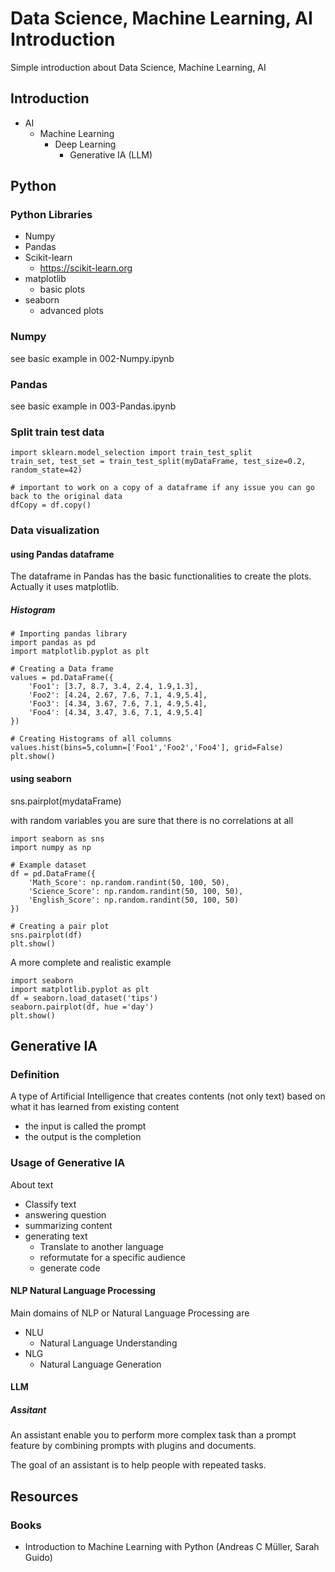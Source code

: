 # Data Science, Machine Learning, AI Introduction
Simple introduction about Data Science, Machine Learning, AI

## Introduction

* AI
  * Machine Learning
    * Deep Learning
      * Generative IA (LLM) 

## Python
### Python Libraries
* Numpy
* Pandas
* Scikit-learn
  * https://scikit-learn.org
* matplotlib
  * basic plots
* seaborn
  * advanced plots
### Numpy
see basic example in 002-Numpy.ipynb
### Pandas
see basic example in 003-Pandas.ipynb


### Split train test data

```
import sklearn.model_selection import train_test_split
train_set, test_set = train_test_split(myDataFrame, test_size=0.2, random_state=42)
```

```
# important to work on a copy of a dataframe if any issue you can go back to the original data
dfCopy = df.copy()
```

### Data visualization
#### using Pandas dataframe
The dataframe in Pandas has the basic functionalities to create the plots.
Actually it uses matplotlib.
##### Histogram
```
# Importing pandas library
import pandas as pd
import matplotlib.pyplot as plt

# Creating a Data frame
values = pd.DataFrame({
    'Foo1': [3.7, 8.7, 3.4, 2.4, 1.9,1.3],
    'Foo2': [4.24, 2.67, 7.6, 7.1, 4.9,5.4],
    'Foo3': [4.34, 3.67, 7.6, 7.1, 4.9,5.4],
    'Foo4': [4.34, 3.47, 3.6, 7.1, 4.9,5.4]
})

# Creating Histograms of all columns 
values.hist(bins=5,column=['Foo1','Foo2','Foo4'], grid=False)
plt.show()
```
#### using seaborn
sns.pairplot(mydataFrame)

with random variables you are sure that there is no correlations at all
```
import seaborn as sns
import numpy as np

# Example dataset
df = pd.DataFrame({
    'Math_Score': np.random.randint(50, 100, 50),
    'Science_Score': np.random.randint(50, 100, 50),
    'English_Score': np.random.randint(50, 100, 50)
})

# Creating a pair plot
sns.pairplot(df)
plt.show()
```

A more complete and realistic example
```
import seaborn
import matplotlib.pyplot as plt
df = seaborn.load_dataset('tips')
seaborn.pairplot(df, hue ='day')
plt.show()
```

## Generative IA
### Definition
A type of Artificial Intelligence that creates contents (not only text) based on what it has learned from existing content
* the input is called the prompt
* the output is the completion

### Usage of Generative IA
About text
* Classify text
* answering question
* summarizing content
* generating text
  * Translate to another language
  * reformutate for a specific audience
  * generate code
#### NLP Natural Language Processing
Main domains of NLP or Natural Language Processing are
* NLU
  * Natural Language Understanding
* NLG
  * Natural Language Generation
    
#### LLM
##### Assitant
An assistant enable you to perform more complex task than a prompt feature by combining prompts with plugins and documents.

The goal of an assistant is to help people with repeated tasks.

## Resources
### Books
* Introduction to Machine Learning with Python (Andreas C Müller, Sarah Guido)
